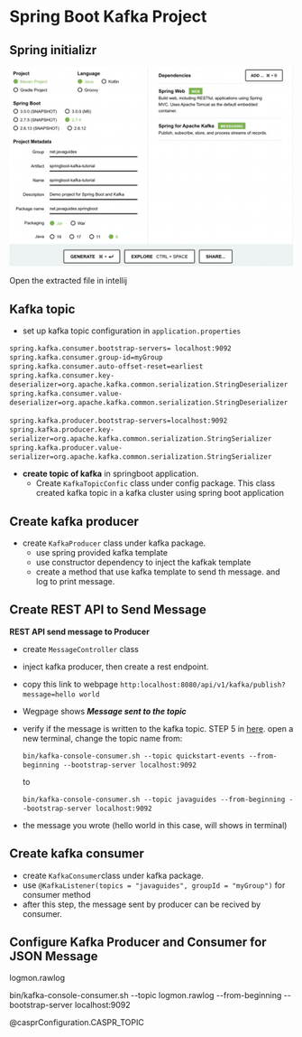 # Spring Boot Kafka Project

## Spring initializr
![](support_pic/spring_initializr_setup.png)

Open the extracted file in intellij

## Kafka topic
- set up kafka topic configuration in ```application.properties```

```
spring.kafka.consumer.bootstrap-servers= localhost:9092
spring.kafka.consumer.group-id=myGroup
spring.kafka.consumer.auto-offset-reset=earliest
spring.kafka.consumer.key-deserializer=org.apache.kafka.common.serialization.StringDeserializer
spring.kafka.consumer.value-deserializer=org.apache.kafka.common.serialization.StringDeserializer

spring.kafka.producer.bootstrap-servers=localhost:9092
spring.kafka.producer.key-serializer=org.apache.kafka.common.serialization.StringSerializer
spring.kafka.producer.value-serializer=org.apache.kafka.common.serialization.StringSerializer
```

- **create topic of kafka** in springboot application.
    - Create ```KafkaTopicConfic``` class under config package. This class created kafka topic in a kafka cluster using spring boot application

## Create kafka producer
- create ```KafkaProducer``` class under kafka package.
    - use spring provided kafka template
    - use constructor dependency to inject the kafkak template
    - create a method that use kafka template to send th message. and log to print message.

## Create REST API to Send Message

**REST API send message to Producer**

- create ```MessageController``` class
- inject kafka producer, then create a rest endpoint. 
- copy this link to webpage
```http:localhost:8080/api/v1/kafka/publish?message=hello world```
- Wegpage shows ***Message sent to the topic***
- verify if the message is written to the kafka topic. STEP 5 in [here](https://kafka.apache.org/quickstart). open a new terminal, change the topic name from:

    ```
    bin/kafka-console-consumer.sh --topic quickstart-events --from-beginning --bootstrap-server localhost:9092
    ```

    to 

    ```
    bin/kafka-console-consumer.sh --topic javaguides --from-beginning --bootstrap-server localhost:9092
    ```

- the message you wrote (hello world in this case, will shows in terminal)

## Create kafka consumer
- create ```KafkaConsumer```class under kafka package.
- use ```@KafkaListener(topics = "javaguides", groupId = "myGroup")``` for consumer method
- after this step, the message sent by producer can be recived by consumer.

## Configure Kafka Producer and Consumer for JSON Message

logmon.rawlog

bin/kafka-console-consumer.sh --topic logmon.rawlog --from-beginning --bootstrap-server localhost:9092

@casprConfiguration.CASPR_TOPIC
